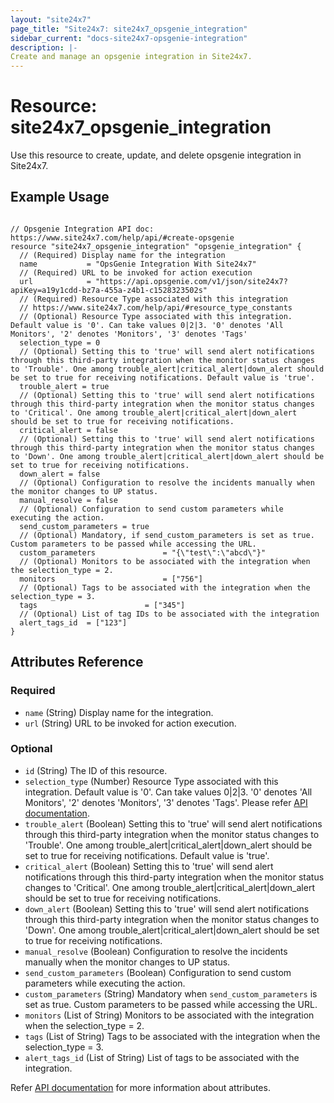 ```yaml
---
layout: "site24x7"
page_title: "Site24x7: site24x7_opsgenie_integration"
sidebar_current: "docs-site24x7-opsgenie-integration"
description: |-
Create and manage an opsgenie integration in Site24x7.
---
```


# Resource: site24x7\_opsgenie\_integration

Use this resource to create, update, and delete opsgenie integration in Site24x7.

## Example Usage

```hcl

// Opsgenie Integration API doc: https://www.site24x7.com/help/api/#create-opsgenie
resource "site24x7_opsgenie_integration" "opsgenie_integration" {
  // (Required) Display name for the integration
  name           = "OpsGenie Integration With Site24x7"
  // (Required) URL to be invoked for action execution
  url            = "https://api.opsgenie.com/v1/json/site24x7?apiKey=a19y1cdd-bz7a-455a-z4b1-c1528323502s"
  // (Required) Resource Type associated with this integration
  // https://www.site24x7.com/help/api/#resource_type_constants
  // (Optional) Resource Type associated with this integration. Default value is '0'. Can take values 0|2|3. '0' denotes 'All Monitors', '2' denotes 'Monitors', '3' denotes 'Tags'
  selection_type = 0
  // (Optional) Setting this to 'true' will send alert notifications through this third-party integration when the monitor status changes to 'Trouble'. One among trouble_alert|critical_alert|down_alert should be set to true for receiving notifications. Default value is 'true'.
  trouble_alert = true
  // (Optional) Setting this to 'true' will send alert notifications through this third-party integration when the monitor status changes to 'Critical'. One among trouble_alert|critical_alert|down_alert should be set to true for receiving notifications.
  critical_alert = false
  // (Optional) Setting this to 'true' will send alert notifications through this third-party integration when the monitor status changes to 'Down'. One among trouble_alert|critical_alert|down_alert should be set to true for receiving notifications.
  down_alert = false
  // (Optional) Configuration to resolve the incidents manually when the monitor changes to UP status.
  manual_resolve = false
  // (Optional) Configuration to send custom parameters while executing the action.
  send_custom_parameters = true
  // (Optional) Mandatory, if send_custom_parameters is set as true. Custom parameters to be passed while accessing the URL.
  custom_parameters               = "{\"test\":\"abcd\"}"
  // (Optional) Monitors to be associated with the integration when the selection_type = 2.
  monitors                        = ["756"]
  // (Optional) Tags to be associated with the integration when the selection_type = 3.
  tags                        = ["345"]
  // (Optional) List of tag IDs to be associated with the integration
  alert_tags_id  = ["123"]
}

```

## Attributes Reference


### Required

* `name` (String) Display name for the integration.
* `url` (String) URL to be invoked for action execution.

### Optional

* `id` (String) The ID of this resource.
* `selection_type` (Number) Resource Type associated with this integration. Default value is '0'. Can take values 0|2|3. '0' denotes 'All Monitors', '2' denotes 'Monitors', '3' denotes 'Tags'. Please refer [API documentation](https://www.site24x7.com/help/api/#resource_type_constants).
* `trouble_alert` (Boolean) Setting this to 'true' will send alert notifications through this third-party integration when the monitor status changes to 'Trouble'. One among trouble_alert|critical_alert|down_alert should be set to true for receiving notifications.  Default value is 'true'.
* `critical_alert` (Boolean) Setting this to 'true' will send alert notifications through this third-party integration when the monitor status changes to 'Critical'. One among trouble_alert|critical_alert|down_alert should be set to true for receiving notifications.
* `down_alert` (Boolean) Setting this to 'true' will send alert notifications through this third-party integration when the monitor status changes to 'Down'. One among trouble_alert|critical_alert|down_alert should be set to true for receiving notifications.
* `manual_resolve` (Boolean) Configuration to resolve the incidents manually when the monitor changes to UP status.
* `send_custom_parameters` (Boolean) Configuration to send custom parameters while executing the action.
* `custom_parameters` (String) Mandatory when `send_custom_parameters` is set as true. Custom parameters to be passed while accessing the URL.
* `monitors` (List of String) Monitors to be associated with the integration when the selection_type = 2.
* `tags` (List of String) Tags to be associated with the integration when the selection_type = 3.
* `alert_tags_id` (List of String) List of tags to be associated with the integration.

Refer [API documentation](https://www.site24x7.com/help/api/#create-opsgenie) for more information about attributes.